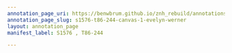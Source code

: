 ```yaml
---
annotation_page_uri: https://benwbrum.github.io/znh_rebuild/annotations/s1576-t86-244-canvas-1-evelyn-werner.json
annotation_page_slug: s1576-t86-244-canvas-1-evelyn-werner
layout: annotation_page
manifest_label: S1576 , T86-244

---
```

